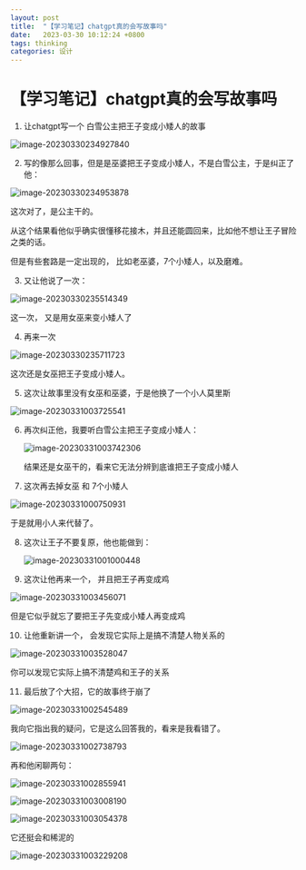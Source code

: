 ```yaml
---
layout: post
title:  "【学习笔记】chatgpt真的会写故事吗"
date:   2023-03-30 10:12:24 +0800
tags: thinking
categories: 设计
---
```


#  【学习笔记】chatgpt真的会写故事吗



1) 让chatgpt写一个 白雪公主把王子变成小矮人的故事

![image-20230330234927840](assets/images/chatgpt真的会写故事吗/image-20230330234927840.png)



2) 写的像那么回事，但是是巫婆把王子变成小矮人，不是白雪公主，于是纠正了他：

![image-20230330234953878](assets/images/chatgpt真的会写故事吗/image-20230330234953878.png)



这次对了，是公主干的。

从这个结果看他似乎确实很懂移花接木，并且还能圆回来，比如他不想让王子冒险之类的话。

但是有些套路是一定出现的， 比如老巫婆，7个小矮人，以及磨难。





3) 又让他说了一次：

![image-20230330235514349](assets/images/chatgpt真的会写故事吗/image-20230330235514349.png)



这一次， 又是用女巫来变小矮人了



4) 再来一次



![image-20230330235711723](assets/images/chatgpt真的会写故事吗/image-20230330235711723.png)

这次还是女巫把王子变成小矮人。



5) 这次让故事里没有女巫和巫婆，于是他换了一个小人莫里斯

![image-20230331003725541](assets/images/chatgpt真的会写故事吗/image-20230331003725541.png)



6) 再次纠正他，我要听白雪公主把王子变成小矮人：

   ![image-20230331003742306](assets/images/chatgpt真的会写故事吗/image-20230331003742306.png)

   结果还是女巫干的，看来它无法分辨到底谁把王子变成小矮人

   

7)  这次再去掉女巫 和 7个小矮人

![image-20230331000750931](assets/images/chatgpt真的会写故事吗/image-20230331000750931.png)

于是就用小人来代替了。



8) 这次让王子不要复原，他也能做到：

   ![image-20230331001000448](assets/images/chatgpt真的会写故事吗/image-20230331001000448.png)



9) 这次让他再来一个， 并且把王子再变成鸡

![image-20230331003456071](assets/images/chatgpt真的会写故事吗/image-20230331003456071.png)

但是它似乎就忘了要把王子先变成小矮人再变成鸡



10) 让他重新讲一个， 会发现它实际上是搞不清楚人物关系的

![image-20230331003528047](assets/images/chatgpt真的会写故事吗/image-20230331003528047.png)

你可以发现它实际上搞不清楚鸡和王子的关系



11) 最后放了个大招，它的故事终于崩了

![image-20230331002545489](assets/images/chatgpt真的会写故事吗/image-20230331002545489.png)


我向它指出我的疑问，它是这么回答我的，看来是我看错了。

![image-20230331002738793](assets/images/chatgpt真的会写故事吗/image-20230331002738793.png)

再和他闲聊两句：

![image-20230331002855941](assets/images/chatgpt真的会写故事吗/image-20230331002855941.png)

![image-20230331003008190](assets/images/chatgpt真的会写故事吗/image-20230331003008190.png)

![image-20230331003054378](assets/images/chatgpt真的会写故事吗/image-20230331003054378.png)

它还挺会和稀泥的

![image-20230331003229208](assets/images/chatgpt真的会写故事吗/image-20230331003229208.png)





